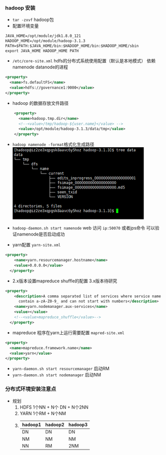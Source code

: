 ### hadoop 安装
* `tar -zxvf` hadoop包
* 配置环境变量
```
JAVA_HOME=/opt/module/jdk1.8.0_121
HADOOP_HOME=/opt/module/hadoop-3.1.3
PATH=$PATH:$JAVA_HOME/bin:$HADOOP_HOME/bin:$HADOOP_HOME/sbin
export JAVA_HOME HADOOP_HOME PATH
```
* `/etc/core-site.xml` hdfs的分布式系统使用配置（默认是本地模式） 依赖 namenode datanode的进程  
```xml
<property>
  <name>fs.defaultFS</name>
  <value>hdfs://governance1:9000</value>
</property>
```

* hadoop 的数据存放文件路径
```xml
    <property>
      <name>hadoop.tmp.dir</name>
      <!--<value>/tmp/hadoop-${user.name}</value> -->
      <value>/opt/module/hadoop-3.1.3/data/tmp</value>
    </property>
```  

* `hadoop namenode -format`格式化生成路径  
![格式化图片](./img/namenode-format.png)
* `hadoop-daemon.sh start namenode` web 访问 `ip:50070` 或者jps命令 可以验证namenode是否启动成功

* yarn配置 `yarn-site.xml`
```xml
<property>
    <name>yarn.resourcemanager.hostname</name>
    <value>0.0.0.0</value>
  </property> 
```
* 2.x版本设置mapreduce shuffle的配置 3.x版本待研究
```xml
<property>
    <description>A comma separated list of services where service name should only
      contain a-zA-Z0-9_ and can not start with numbers</description>
    <name>yarn.nodemanager.aux-services</name>
    <value></value>
    <!--<value>mapreduce_shuffle</value>-->
  </property>
```


* mapreduce 程序在yarn上运行需要配置 `mapred-site.xml`
```xml
<property>
  <name>mapreduce.framework.name</name>
  <value>yarn</value>
</property>
```
* `yarn-daemon.sh start resourcemanager` 启动RM
* `yarn-daemon.sh start nodemanager` 启动NM  

### 分布式环境安装注意点
* 规划
    1. HDFS 1个NN + N个 DN + N个2NN
    2. YARN 1个RM + N个NM
    3. 
       |hadoop1|hadoop2|hadoop3
       |---- | ----| ----|
       |DN   | DN  |  DN |
       |NM   | NM  |  NM |
       |NN   | RM  |  2NM|